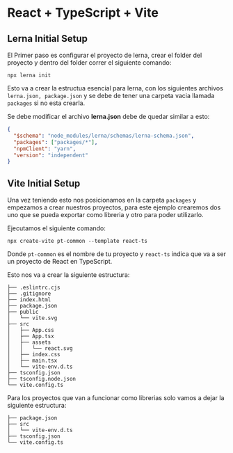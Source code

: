 # React + TypeScript + Vite

## Lerna Initial Setup
El Primer paso es configurar el proyecto de lerna, crear el folder del 
proyecto y dentro del folder correr el siguiente comando:

```
npx lerna init
```

Esto va a crear la estructua esencial para lerna, con los siguientes 
archivos `lerna.json, package.json` y se debe de tener una carpeta vacia
llamada `packages` si no esta crearla.

Se debe modificar el archivo __lerna.json__ debe de quedar similar a esto:

```JSON
{
  "$schema": "node_modules/lerna/schemas/lerna-schema.json",
  "packages": ["packages/*"],
  "npmClient": "yarn",
  "version": "independent"
}
```

## Vite Initial Setup
Una vez teniendo esto nos posicionamos en la carpeta `packages` y empezamos a crear
nuestros proyectos, para este ejemplo crearemos dos uno que se pueda exportar como libreria
y otro para poder utilizarlo.

Ejecutamos el siguiente comando:

```
npx create-vite pt-common --template react-ts
```
Donde `pt-common` es el nombre de tu proyecto y `react-ts` indica que va a ser un proyecto de React en TypeScript.

Esto nos va a crear la siguiente estructura:

```
├── .eslintrc.cjs
├── .gitignore
├── index.html
├── package.json
├── public
│   └── vite.svg
├── src
│   ├── App.css
│   ├── App.tsx
│   ├── assets
│   │   └── react.svg
│   ├── index.css
│   ├── main.tsx
│   └── vite-env.d.ts
├── tsconfig.json
├── tsconfig.node.json
└── vite.config.ts
```

Para los proyectos que van a funcionar como librerias solo vamos a dejar la siguiente estructura:

```
├── package.json
├── src
│   └── vite-env.d.ts
├── tsconfig.json
└── vite.config.ts
```

